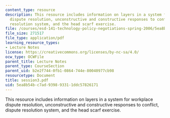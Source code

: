 ```yaml
---
content_type: resource
description: This resource includes information on layers in a system for workplace
  dispute resolution, unconstructive and constructive responses to conflict, dispute
  resolution system, and the head scarf exercise.
file: /courses/esd-141-technology-policy-negotiations-spring-2006/5ea8b54bc7ad939893311ddc57826171_session3.pdf
file_size: 271517
file_type: application/pdf
learning_resource_types:
- Lecture Notes
license: https://creativecommons.org/licenses/by-nc-sa/4.0/
ocw_type: OCWFile
parent_title: Lecture Notes
parent_type: CourseSection
parent_uid: b2e2f744-0fb1-0864-744e-80040977cb98
resourcetype: Document
title: session3.pdf
uid: 5ea8b54b-c7ad-9398-9331-1ddc57826171
---
```

This resource includes information on layers in a system for workplace dispute resolution, unconstructive and constructive responses to conflict, dispute resolution system, and the head scarf exercise.